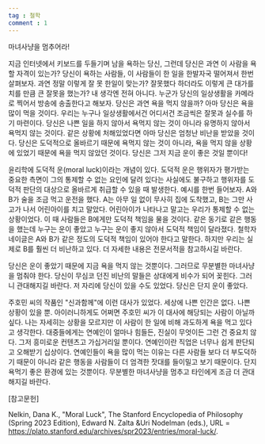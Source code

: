 ```yaml
---
tag : 철학
comment : 1
---
```

마녀사냥을 멈추어라!

지금 인터넷에서 키보드를 두들기며 남을 욕하는 당신, 그런데 당신은 과연 이 사람을 욕할 자격이 있는가?
당신이 욕하는 사람들, 이 사람들이 한 일을 한발자국 떨어져서 한번 살펴보자. 과연 정말 이렇게 잘 못 한일이 맞는가? 잘못했다 하더라도 이렇게 큰 대가를 치를 만큼 큰 잘못을 했는가? 내 생각엔 전혀 아니다. 누군가 당신의 일상생활을 카메라로 찍어서 방송에 송출한다고 해보자. 당신은 과연 욕을 먹지 않을까? 아마 당신은 욕을 많이 먹을 것이다. 우리는 누구나 일상생활에서건 어디서건 조금씩은 잘못과 실수를 하기 마련이다. 당신은 나쁜 일을 하지 않아서 욕먹지 않는 것이 아니라 유명하지 않아서 욕먹지 않는 것이다. 같은 상황에 처해있었다면 아마 당신은 엄청난 비난을 받았을 것이다. 당신은 도덕적으로 올바르기 때문에 욕먹지 않는 것이 아니라, 욕을 먹지 않을 상황에 있었기 때문에 욕을 먹지 않았던 것이다. 당신은 그저 지금 운이 좋은 것일 뿐이다!

윤리학에 도덕적 운(moral luck)이라는 개념이 있다. 도덕적 운은 행위자가 평가받는 중요한 측면이 그의 통제할 수 없는 요인에 달려 있다는 사실에도 불구하고 행위자를 도덕적 판단의 대상으로 올바르게 취급할 수 있을 때 발생한다. 예시를 한번 들어보자. A와 B가 술을 조금 먹고 운전을 했다. A는 아무 일 없이 무사히 집에 도착했고, B는 그만 사고가 나서 어린아이를 치고 말았다. 어린아이가 나타나고 말고는 우리가 통제할 수 없는 상황이었다. 이 때 사람들은 B에게만 도덕적 책임을 물을 것이다. 같은 동기로 같은 행동을 했는데 누구는 운이 좋았고 누구는 운이 좋지 않아서 도덕적 책임이 달라졌다. 철학자 네이글은 A와 B가 같은 정도의 도덕적 책임이 있어야 한다고 말한다. 하지만 우리는 실제로 B를 훨씬 더 비난하고 있다. 더 자세한 내용은 전문서적을 참고하시길 바란다.

당신은 운이 좋았기 때문에 지금 욕을 먹지 않는 것뿐이다. 그러므로 무분별한 마녀사냥을 멈춰야 한다. 당신이 무심코 던진 비난의 말들은 상대에게 비수가 되어 꽂힌다. 그러니 관대해지길 바란다. 저 자리에 당신이 있을 수도 있었다. 당신은 단지 운이 좋았다.

주호민 씨의 작품인 "신과함께"에 이런 대사가 있었다. 세상에 나쁜 인간은 없다. 나쁜 상황이 있을 뿐. 아이러니하게도 어쩌면 주호민 씨가 이 대사에 해당되는 사람이 아닐까 싶다. 나는 자세히는 상황을 모르지만 이 사람이 한 일에 비해 과도하게 욕을 먹고 있다고 생각한다. 대중들에게는 연예인이 얼마나 힘들든, 진실이 무엇이든 그런 건 중요치 않다. 그저 흥미로운 컨텐츠고 가십거리일 뿐이다. 연예인이란 직업은 너무나 쉽게 판단되고 오해받기 십상이다. 연예인들이 욕을 많이 먹는 이유는 다른 사람들 보다 더 부도덕하기 때문이 아니라 같은 행동을 사람들이 더 엄격한 잣대를 들이밀고 보기 때문이다. 단지 욕먹기 좋은 환경에 있는 것뿐이다. 무분별한 마녀사냥을 멈추고 타인에게 조금 더 관대해지길 바란다.



[참고문헌]

Nelkin, Dana K., "Moral Luck", The Stanford Encyclopedia of Philosophy (Spring 2023 Edition), Edward N. Zalta &Uri Nodelman (eds.), URL = <https://plato.stanford.edu/archives/spr2023/entries/moral-luck/>.
